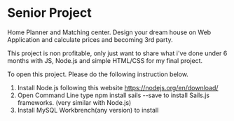 # Senior Project
Home Planner and Matching center.
Design your dream house on Web Application and calculate prices and becoming 3rd party.

This project is non profitable, only just want to share what i've done under 6 months with JS,
Node.js and simple HTML/CSS for my final project.  

To open this project. Please do the following instruction below.
1. Install Node.js following this website https://nodejs.org/en/download/
2. Open Command Line type npm install sails --save to install Sails.js frameworks. (very similar with Node.js)
3. Install MySQL Workbrench(any version) to install 
